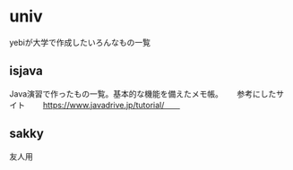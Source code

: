 # univ
yebiが大学で作成したいろんなもの一覧

## isjava
Java演習で作ったもの一覧。基本的な機能を備えたメモ帳。　　
参考にしたサイト　　
https://www.javadrive.jp/tutorial/　　

## sakky
友人用

